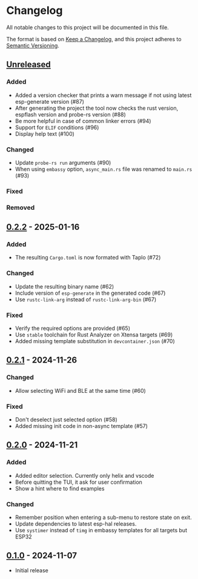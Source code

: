 # Changelog

All notable changes to this project will be documented in this file.

The format is based on [Keep a Changelog](https://keepachangelog.com/en/1.1.0/),
and this project adheres to [Semantic Versioning](https://semver.org/spec/v2.0.0.html).

## [Unreleased]

### Added

- Added a version checker that prints a warn message if not using latest esp-generate version (#87)
- After generating the project the tool now checks the rust version, espflash version and probe-rs version (#88)
- Be more helpful in case of common linker errors (#94)
- Support for `ELIF` conditions (#96)
- Display help text (#100)

### Changed
- Update `probe-rs run` arguments (#90)
- When using `embassy` option, `async_main.rs` file was renamed to `main.rs` (#93)

### Fixed

### Removed

## [0.2.2] - 2025-01-16

### Added
- The resulting `Cargo.toml` is now formated with Taplo (#72)

### Changed
- Update the resulting binary name (#62)
- Include version of `esp-generate` in the generated code (#67)
- Use `rustc-link-arg` instead of `rustc-link-arg-bin` (#67)

### Fixed
- Verify the required options are provided (#65)
- Use `stable` toolchain for Rust Analyzer on Xtensa targets (#69)
- Added missing template substitution in `devcontainer.json` (#70)

## [0.2.1] - 2024-11-26

### Changed
- Allow selecting WiFi and BLE at the same time (#60)

### Fixed
- Don't deselect just selected option (#58)
- Added missing init code in non-async template (#57)

## [0.2.0] - 2024-11-21

### Added
- Added editor selection. Currently only helix and vscode
- Before quitting the TUI, it ask for user confirmation
- Show a hint where to find examples

### Changed
- Remember position when entering a sub-menu to restore state on exit.
- Update dependencies to latest esp-hal releases.
- Use `systimer` instead of `timg` in embassy templates for all targets but ESP32

## [0.1.0] - 2024-11-07

- Initial release

[Unreleased]: https://github.com/esp-rs/esp-generate/compare/v0.2.2...HEAD
[0.2.2]: https://github.com/esp-rs/esp-generate/releases/tag/v0.2.2
[0.2.1]: https://github.com/esp-rs/esp-generate/releases/tag/v0.2.1
[0.2.0]: https://github.com/esp-rs/esp-generate/releases/tag/v0.2.0
[0.1.0]: https://github.com/esp-rs/esp-generate/releases/tag/v0.1.0
